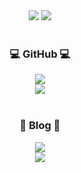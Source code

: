 <div align="center">
    <img src="https://capsule-render.vercel.app/api?type=waving&color=00C6FFEE&text=&animation=twinkling&height=80">
    <a href="https://git.io/typing-svg">
        <img src="https://readme-typing-svg.demolab.com?font=Alkatra&weight=500&size=45&duration=3500&pause=3&color=00C6FFEE&center=false&vCenter=false&multiline=true&repeat=true&width=1000&height=100&lines=Welcome+to+PachyuChepe's+GitHub!">
    </a>
</div>

<br>

<div align="center">
    <h3 style="text-decoration: none;">💻 GitHub 💻</h3>
    <div>
        <a href="https://hits.seeyoufarm.com">
            <img src="https://hits.seeyoufarm.com/api/count/incr/badge.svg?url=https%3A%2F%2Fgithub.com%2FPachyuChepe&count_bg=%2300C6FF&title_bg=%23555555&icon=&icon_color=%23E7E7E7&title=hits&edge_flat=false">
        </a>
    </div>
    <div>
        <img src="https://github-readme-stats.vercel.app/api?username=PachyuChepe&show_icons=true&theme=transparent">
    </div>
</div>

<br>

<div align="center">
    <h3 style="text-decoration: none;">📝 Blog 📝</h3>
    <div>
        <a href="https://pachyuchepe.tistory.com">
            <img src="https://img.shields.io/badge/Tistory-000000?style=for-the-badge&logo=Tistory&logoColor=white">
        </a>
    </div>
    <div>
        <a href="https://pachyuchepe.tistory.com/">
            <img src="https://github-readme-tistory-card.vercel.app/api?name=pachyuchepe&theme=default">
        </a>
    </div>
</div>

<br>
